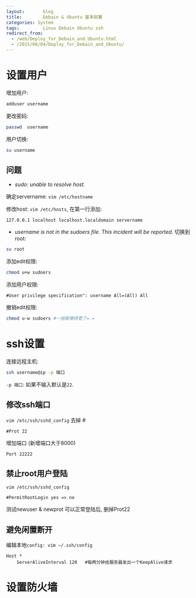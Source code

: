 ```yaml
---
layout: 	  blog
title:		  Debain & Ubuntu 基本部署
categories: System
tags: 		  Linux Debain Ubuntu ssh
redirect_from:
  - /web/Deploy_for_Debain_and_Ubuntu.html
  - /2015/08/04/Deploy_for_Debain_and_Ubuntu/
---
```


# 设置用户
增加用户: 

```bash
adduser username
```

更改密码: 

```bash
passwd  username
```
用户切换: 

```bash
su username
```

## 问题
* _sudo: unable to resolve host._

确定servername: `vim /etc/hostname`

修改host: `vim /etc/hosts`, 在第一行添加:

```
127.0.0.1 localhost localhost.localdomain servername
```
* _username is not in the sudoers file.  This incident will be reported._
切换到root: 

```bash
su root
```
添加edit权限: 

```bash
chmod u+w sudoers
```

添加用户权限: 

```
#User privilege specification": username All=(All) All
```

撤销edit权限: 

```bash
chmod u-w sudoers #一般都懒得管了=.=
```

<!-- more -->
# ssh设置
连接远程主机: 

```bash
ssh username@ip -p 端口 
```
`-p 端口`: 如果不输入默认是`22`.

## 修改ssh端口
`vim /etc/ssh/sshd_config` 去掉 #

```
#Prot 22 
```

增加端口 (新增端口大于8000)

```
Port 22222
```

## 禁止root用户登陆
`vim /etc/ssh/sshd_config`

```
#PermitRootLogin yes => no
```

测试newuser & newprot 可以正常登陆后, 删掉Prot22

## 避免闲置断开

编辑本地`config: vim ~/.ssh/config`

```
Host *
    ServerAliveInterval 120   #每两分钟给服务器发出一个KeepAlive请求 
```
# 设置防火墙
